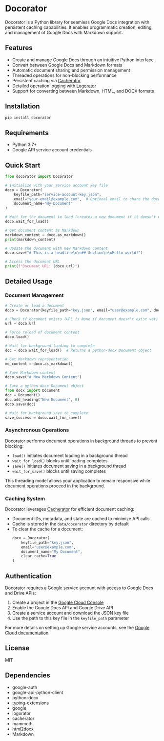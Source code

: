 # Docorator

Docorator is a Python library for seamless Google Docs integration with persistent caching capabilities. It enables programmatic creation, editing, and management of Google Docs with Markdown support.

## Features

- Create and manage Google Docs through an intuitive Python interface
- Convert between Google Docs and Markdown formats
- Automatic document sharing and permission management
- Threaded operations for non-blocking performance
- Persistent caching via [Cacherator](https://github.com/Redundando/cacherator)
- Detailed operation logging with [Logorator](https://github.com/Redundando/logorator)
- Support for converting between Markdown, HTML, and DOCX formats

## Installation

```bash
pip install docorator
```

## Requirements

- Python 3.7+
- Google API service account credentials

## Quick Start

```python
from docorator import Docorator

# Initialize with your service account key file
doco = Docorator(
    keyfile_path="service-account-key.json",
    email="your-email@example.com",  # Optional email to share the document with
    document_name="My Document"
)

# Wait for the document to load (creates a new document if it doesn't exist)
doco.wait_for_load()

# Get document content as Markdown
markdown_content = doco.as_markdown()
print(markdown_content)

# Update the document with new Markdown content
doco.save("# This is a headline\n\n## Section\n\nHello world!")

# Access the document URL
print(f"Document URL: {doco.url}")
```

## Detailed Usage

### Document Management

```python
# Create or load a document
doco = Docorator(keyfile_path="key.json", email="user@example.com", document_name="My Document")

# Check if document exists (URL is None if document doesn't exist yet)
url = doco.url

# Force reload of document content
doco.load()

# Wait for background loading to complete
doc = doco.wait_for_load()  # Returns a python-docx Document object

# Get Markdown representation
md_content = doco.as_markdown()

# Save Markdown content
doco.save("# New Markdown Content")

# Save a python-docx Document object
from docx import Document
doc = Document()
doc.add_heading("New Document", 0)
doco.save(doc)

# Wait for background save to complete
save_success = doco.wait_for_save()
```

### Asynchronous Operations

Docorator performs document operations in background threads to prevent blocking:

- `load()` initiates document loading in a background thread
- `wait_for_load()` blocks until loading completes
- `save()` initiates document saving in a background thread
- `wait_for_save()` blocks until saving completes

This threading model allows your application to remain responsive while document operations proceed in the background.

### Caching System

Docorator leverages [Cacherator](https://github.com/Redundando/cacherator) for efficient document caching:

- Document IDs, metadata, and state are cached to minimize API calls
- Cache is stored in the `data/docorator` directory by default
- To clear the cache for a document:
  ```python
  doco = Docorator(
      keyfile_path="key.json", 
      email="user@example.com",
      document_name="My Document", 
      clear_cache=True
  )
  ```

## Authentication

Docorator requires a Google service account with access to Google Docs and Drive APIs:

1. Create a project in the [Google Cloud Console](https://console.cloud.google.com/)
2. Enable the Google Docs API and Google Drive API
3. Create a service account and download the JSON key file
4. Use the path to this key file in the `keyfile_path` parameter

For more details on setting up Google service accounts, see the [Google Cloud documentation](https://cloud.google.com/iam/docs/creating-managing-service-accounts).

## License

MIT

## Dependencies

- google-auth
- google-api-python-client
- python-docx
- typing-extensions
- google
- logorator
- cacherator
- mammoth
- html2docx
- Markdown